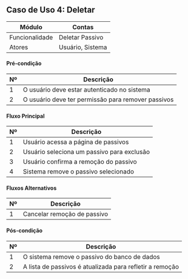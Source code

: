 ## Caso de Uso 4: Deletar

| Módulo         | Contas             |
|----------------|--------------------|
| Funcionalidade | Deletar Passivo    |
| Atores         | Usuário, Sistema |
 
#### Pré-condição

| Nº | Descrição |
| -- | ----------|
| 1 | O usuário deve estar autenticado no sistema |
| 2 | O usuário deve ter permissão para remover passivos |

#### Fluxo Principal

| Nº| Descrição |
|---|  -------- |
| 1 | Usuário acessa a página de passivos |
| 2 | Usuário seleciona um passivo para exclusão |
| 3 | Usuário confirma a remoção do passivo |
| 4 | Sistema remove o passivo selecionado |

#### Fluxos Alternativos

| Nº | Descrição |
| -- | --------- |
| 1 | Cancelar remoção de passivo |

#### Pós-condição

| Nº | Descrição |
| -- | --------- |
| 1  | O sistema remove o passivo do banco de dados |
| 2  | A lista de passivos é atualizada para refletir a remoção |